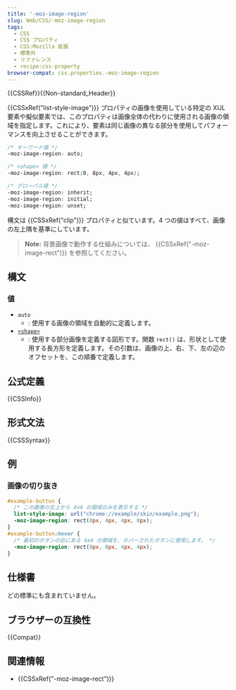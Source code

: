 ```yaml
---
title: '-moz-image-region'
slug: Web/CSS/-moz-image-region
tags:
  - CSS
  - CSS プロパティ
  - CSS:Mozilla 拡張
  - 標準外
  - リファレンス
  - recipe:css-property
browser-compat: css.properties.-moz-image-region
---
```

{{CSSRef}}{{Non-standard_Header}}

{{CSSxRef("list-style-image")}} プロパティの画像を使用している特定の XUL 要素や擬似要素では、このプロパティは画像全体の代わりに使用される画像の領域を指定します。これにより、要素は同じ画像の異なる部分を使用してパフォーマンスを向上させることができます。

```css
/* キーワード値 */
-moz-image-region: auto;

/* <shape> 値 */
-moz-image-region: rect(0, 8px, 4px, 4px);

/* グローバル値 */
-moz-image-region: inherit;
-moz-image-region: initial;
-moz-image-region: unset;
```

構文は {{CSSxRef("clip")}} プロパティと似ています。4 つの値はすべて、画像の左上隅を基準にしています。

> **Note:** 背景画像で動作する仕組みについては、 {{CSSxRef("-moz-image-rect")}} を参照してください。

## 構文

### 値

- `auto`
  - : 使用する画像の領域を自動的に定義します。
- [`<shape>`](/ja/docs/Web/CSS/shape)
  - : 使用する部分画像を定義する図形です。関数 `rect()` は、形状として使用する長方形を定義します。その引数は、画像の上、右、下、左の辺のオフセットを、この順番で定義します。

## 公式定義

{{CSSInfo}}

## 形式文法

{{CSSSyntax}}

## 例

### 画像の切り抜き

```css
#example-button {
  /* この画像の左上から 4x4 の領域のみを表示する */
  list-style-image: url("chrome://example/skin/example.png");
  -moz-image-region: rect(0px, 4px, 4px, 0px);
}
#example-button:hover {
  /* 最初のボタンの右にある 4x4 の領域を、ホバーされたボタンに使用します。 */
  -moz-image-region: rect(0px, 8px, 4px, 4px);
}
```

## 仕様書

どの標準にも含まれていません。

## ブラウザーの互換性

{{Compat}}

## 関連情報

- {{CSSxRef("-moz-image-rect")}}
